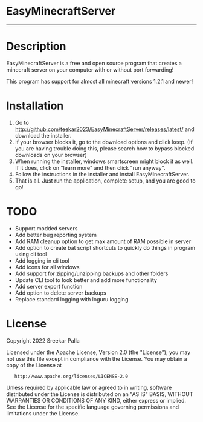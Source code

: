 # EasyMinecraftServer

***

# Description

EasyMinecraftServer is a free and open source program that creates a minecraft server on your computer with or without
port forwarding!

This program has support for almost all minecraft versions 1.2.1 and newer!

# Installation

1. Go to http://github.com/teekar2023/EasyMinecraftServer/releases/latest/ and download the installer.
2. If your browser blocks it, go to the download options and click keep. (If you are having trouble doing this, please
   search how to bypass blocked downloads on your browser)
3. When running the installer, windows smartscreen might block it as well. If it does, click on "learn more" and then
   click "run anyway".
4. Follow the instructions in the installer and install EasyMinecraftServer.
5. That is all. Just run the application, complete setup, and you are good to go!

# TODO

- Support modded servers
- Add better bug reporting system
- Add RAM cleanup option to get max amount of RAM possible in server
- Add option to create bat script shortcuts to quickly do things in program using cli tool
- Add logging in cli tool
- Add icons for all windows
- Add support for zipping/unzipping backups and other folders
- Update CLI tool to look better and add more functionality
- Add server export function
- Add option to delete server backups
- Replace standard logging with loguru logging

# License

Copyright 2022 Sreekar Palla

Licensed under the Apache License, Version 2.0 (the "License");
you may not use this file except in compliance with the License.
You may obtain a copy of the License at

       http://www.apache.org/licenses/LICENSE-2.0

Unless required by applicable law or agreed to in writing, software
distributed under the License is distributed on an "AS IS" BASIS,
WITHOUT WARRANTIES OR CONDITIONS OF ANY KIND, either express or implied.
See the License for the specific language governing permissions and
limitations under the License.